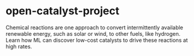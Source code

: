 # open-catalyst-project
Chemical reactions are one approach to convert intermittently available renewable energy, such as solar or wind, to other fuels, like hydrogen. Learn how ML can discover low-cost catalysts to drive these reactions at high rates.
